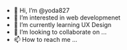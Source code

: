- 👋 Hi, I’m @yoda827
- 👀 I’m interested in web developmenet
- 🌱 I’m currently learning UX Design
- 💞️ I’m looking to collaborate on ...
- 📫 How to reach me ...

<!---
yoda827/yoda827 is a ✨ special ✨ repository because its `README.md` (this file) appears on your GitHub profile.
You can click the Preview link to take a look at your changes.
--->
